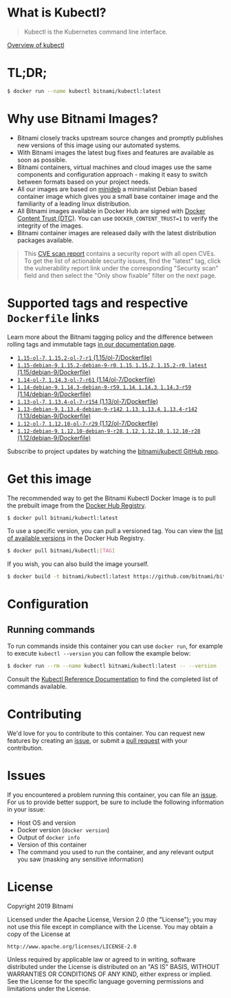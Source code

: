 
# What is Kubectl?

> Kubectl is the Kubernetes command line interface.

[Overview of kubectl](https://kubernetes.io/docs/reference/kubectl/overview/)

# TL;DR;

```bash
$ docker run --name kubectl bitnami/kubectl:latest
```

# Why use Bitnami Images?

* Bitnami closely tracks upstream source changes and promptly publishes new versions of this image using our automated systems.
* With Bitnami images the latest bug fixes and features are available as soon as possible.
* Bitnami containers, virtual machines and cloud images use the same components and configuration approach - making it easy to switch between formats based on your project needs.
* All our images are based on [minideb](https://github.com/bitnami/minideb) a minimalist Debian based container image which gives you a small base container image and the familiarity of a leading linux distribution.
* All Bitnami images available in Docker Hub are signed with [Docker Content Trust (DTC)](https://docs.docker.com/engine/security/trust/content_trust/). You can use `DOCKER_CONTENT_TRUST=1` to verify the integrity of the images.
* Bitnami container images are released daily with the latest distribution packages available.


> This [CVE scan report](https://quay.io/repository/bitnami/kubectl?tab=tags) contains a security report with all open CVEs. To get the list of actionable security issues, find the "latest" tag, click the vulnerability report link under the corresponding "Security scan" field and then select the "Only show fixable" filter on the next page.

# Supported tags and respective `Dockerfile` links

Learn more about the Bitnami tagging policy and the difference between rolling tags and immutable tags [in our documentation page](https://docs.bitnami.com/containers/how-to/understand-rolling-tags-containers/).


* [`1.15-ol-7`, `1.15.2-ol-7-r1` (1.15/ol-7/Dockerfile)](https://github.com/bitnami/bitnami-docker-kubectl/blob/1.15.2-ol-7-r1/1.15/ol-7/Dockerfile)
* [`1.15-debian-9`, `1.15.2-debian-9-r0`, `1.15`, `1.15.2`, `1.15.2-r0`, `latest` (1.15/debian-9/Dockerfile)](https://github.com/bitnami/bitnami-docker-kubectl/blob/1.15.2-debian-9-r0/1.15/debian-9/Dockerfile)
* [`1.14-ol-7`, `1.14.3-ol-7-r61` (1.14/ol-7/Dockerfile)](https://github.com/bitnami/bitnami-docker-kubectl/blob/1.14.3-ol-7-r61/1.14/ol-7/Dockerfile)
* [`1.14-debian-9`, `1.14.3-debian-9-r59`, `1.14`, `1.14.3`, `1.14.3-r59` (1.14/debian-9/Dockerfile)](https://github.com/bitnami/bitnami-docker-kubectl/blob/1.14.3-debian-9-r59/1.14/debian-9/Dockerfile)
* [`1.13-ol-7`, `1.13.4-ol-7-r154` (1.13/ol-7/Dockerfile)](https://github.com/bitnami/bitnami-docker-kubectl/blob/1.13.4-ol-7-r154/1.13/ol-7/Dockerfile)
* [`1.13-debian-9`, `1.13.4-debian-9-r142`, `1.13`, `1.13.4`, `1.13.4-r142` (1.13/debian-9/Dockerfile)](https://github.com/bitnami/bitnami-docker-kubectl/blob/1.13.4-debian-9-r142/1.13/debian-9/Dockerfile)
* [`1.12-ol-7`, `1.12.10-ol-7-r29` (1.12/ol-7/Dockerfile)](https://github.com/bitnami/bitnami-docker-kubectl/blob/1.12.10-ol-7-r29/1.12/ol-7/Dockerfile)
* [`1.12-debian-9`, `1.12.10-debian-9-r28`, `1.12`, `1.12.10`, `1.12.10-r28` (1.12/debian-9/Dockerfile)](https://github.com/bitnami/bitnami-docker-kubectl/blob/1.12.10-debian-9-r28/1.12/debian-9/Dockerfile)

Subscribe to project updates by watching the [bitnami/kubectl GitHub repo](https://github.com/bitnami/bitnami-docker-kubectl).

# Get this image

The recommended way to get the Bitnami Kubectl Docker Image is to pull the prebuilt image from the [Docker Hub Registry](https://hub.docker.com/r/bitnami/kubectl).

```bash
$ docker pull bitnami/kubectl:latest
```

To use a specific version, you can pull a versioned tag. You can view the [list of available versions](https://hub.docker.com/r/bitnami/kubectl/tags/) in the Docker Hub Registry.

```bash
$ docker pull bitnami/kubectl:[TAG]
```

If you wish, you can also build the image yourself.

```bash
$ docker build -t bitnami/kubectl:latest https://github.com/bitnami/bitnami-docker-kubectl.git
```

# Configuration

## Running commands

To run commands inside this container you can use `docker run`, for example to execute `kubectl --version` you can follow the example below:

```bash
$ docker run --rm --name kubectl bitnami/kubectl:latest -- --version
```

Consult the [Kubectl Reference Documentation](https://kubernetes.io/docs/reference/generated/kubectl/kubectl-commands) to find the completed list of commands available.

# Contributing

We'd love for you to contribute to this container. You can request new features by creating an [issue](https://github.com/bitnami/bitnami-docker-kubectl/issues), or submit a [pull request](https://github.com/bitnami/bitnami-docker-kubectl/pulls) with your contribution.

# Issues

If you encountered a problem running this container, you can file an [issue](https://github.com/bitnami/bitnami-docker-kubectl/issues). For us to provide better support, be sure to include the following information in your issue:

- Host OS and version
- Docker version (`docker version`)
- Output of `docker info`
- Version of this container
- The command you used to run the container, and any relevant output you saw (masking any sensitive information)

# License

Copyright 2019 Bitnami

Licensed under the Apache License, Version 2.0 (the "License");
you may not use this file except in compliance with the License.
You may obtain a copy of the License at

    http://www.apache.org/licenses/LICENSE-2.0

Unless required by applicable law or agreed to in writing, software
distributed under the License is distributed on an "AS IS" BASIS,
WITHOUT WARRANTIES OR CONDITIONS OF ANY KIND, either express or implied.
See the License for the specific language governing permissions and
limitations under the License.
